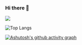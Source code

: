 ### Hi there 👋
![](https://github-readme-stats.vercel.app/api?username=on99darin&show_icons=true&theme=transparent)

![Top Langs](https://github-readme-stats.vercel.app/api/top-langs/?username=on99darin&layout=compact&theme=tokyonight)

[![Ashutosh's github activity graph](https://github-readme-activity-graph.vercel.app/graph?username=on99darin&theme=tokyo-night)](https://github.com/ashutosh00710/github-readme-activity-graph)




<!--
**on99darin/on99darin** is a ✨ _special_ ✨ repository because its `README.md` (this file) appears on your GitHub profile.

Here are some ideas to get you started:

- 🔭 I’m currently working on ...
- 🌱 I’m currently learning ...
- 👯 I’m looking to collaborate on ...
- 🤔 I’m looking for help with ...
- 💬 Ask me about ...
- 📫 How to reach me: ...
- 😄 Pronouns: ...
- ⚡ Fun fact: ...
-->
